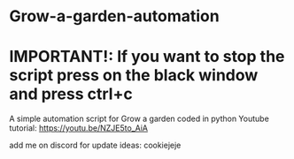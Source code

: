 # Grow-a-garden-automation
# IMPORTANT!: If you want to stop the script press on the black window and press ctrl+c

A simple automation script for Grow a garden coded in python
Youtube tutorial: https://youtu.be/NZJE5to_AiA

add me on discord for update ideas: cookiejeje
